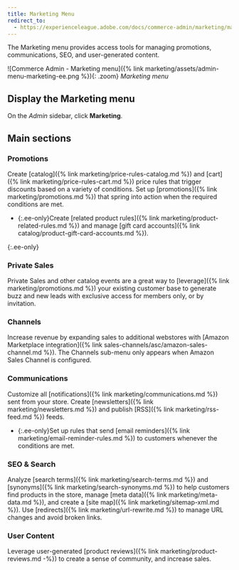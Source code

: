 ```yaml
---
title: Marketing Menu
redirect_to:
  - https://experienceleague.adobe.com/docs/commerce-admin/marketing/marketing-menu.html
---
```


The Marketing menu provides access tools for managing promotions, communications, SEO, and user-generated content.

![Commerce Admin - Marketing menu]({% link marketing/assets/admin-menu-marketing-ee.png %}){: .zoom}
_Marketing menu_

## Display the Marketing menu

On the _Admin_ sidebar, click **Marketing**.

## Main sections

### Promotions

Create [catalog]({% link marketing/price-rules-catalog.md %}) and [cart]({% link marketing/price-rules-cart.md %}) price rules that trigger discounts based on a variety of conditions. Set up [promotions]({% link marketing/promotions.md %}) that spring into action when the required conditions are met.

- {:.ee-only}Create [related product rules]({% link marketing/product-related-rules.md %}) and manage [gift card accounts]({% link catalog/product-gift-card-accounts.md %}).

{:.ee-only}
### Private Sales

Private Sales and other catalog events are a great way to [leverage]({% link marketing/promotions.md %}) your existing customer base to generate buzz and new leads with exclusive access for members only, or by invitation.

### Channels

Increase revenue by expanding sales to additional webstores with [Amazon Marketplace integration]({% link sales-channels/asc/amazon-sales-channel.md %}). The Channels sub-menu only appears when Amazon Sales Channel is configured.

### Communications

Customize all [notifications]({% link marketing/communications.md %}) sent from your store. Create [newsletters]({% link marketing/newsletters.md %})
and publish [RSS]({% link marketing/rss-feed.md %}) feeds.

- {:.ee-only}Set up rules that send [email reminders]({% link marketing/email-reminder-rules.md %}) to customers whenever the conditions are met.

### SEO & Search

Analyze [search terms]({% link marketing/search-terms.md %}) and [synonyms]({% link marketing/search-synonyms.md %}) to help customers find products in the store, manage [meta data]({% link marketing/meta-data.md %}), and create a [site map]({% link marketing/sitemap-xml.md %}). Use [redirects]({% link marketing/url-rewrite.md %}) to manage URL changes and avoid broken links.

### User Content

Leverage user-generated [product reviews]({% link marketing/product-reviews.md -%}) to create a sense of community, and increase sales.
